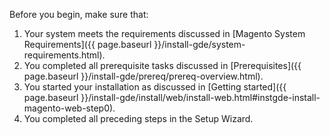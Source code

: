 Before you begin, make sure that:

1.  Your system meets the requirements discussed in [Magento System Requirements]({{ page.baseurl }}/install-gde/system-requirements.html).
1.  You completed all prerequisite tasks discussed in [Prerequisites]({{ page.baseurl }}/install-gde/prereq/prereq-overview.html).
1.  You started your installation as discussed in [Getting started]({{ page.baseurl }}/install-gde/install/web/install-web.html#instgde-install-magento-web-step0).
1.  You completed all preceding steps in the Setup Wizard.

